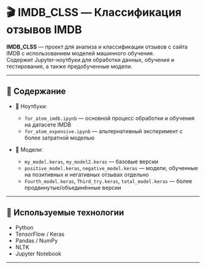 # 🎬 IMDB_CLSS — Классификация отзывов IMDB

**IMDB_CLSS** — проект для анализа и классификации отзывов с сайта IMDB с использованием моделей машинного обучения.  
Содержит Jupyter-ноутбуки для обработки данных, обучения и тестирования, а также предобученные модели.

---

## 📁 Содержание

- 📒 Ноутбуки:
  - `for_atom_imdb.ipynb` — основной процесс обработки и обучения на датасете IMDB
  - `for_atom_expensive.ipynb` — альтернативный эксперимент с более затратной моделью

- 🧠 Модели:
  - `my_model.keras`, `my_model2.keras` — базовые версии
  - `positive_model.keras`, `negative_model.keras` — модели, обученные на позитивных и негативных отзывах отдельно
  - `Fourth_model.keras`, `Third_try.keras`, `total_model.keras` — более продвинутые/объединённые версии

---

## 🧠 Используемые технологии

- Python
- TensorFlow / Keras
- Pandas / NumPy
- NLTK
- Jupyter Notebook

---
